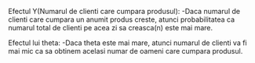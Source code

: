 Efectul Y(Numarul de clienti care cumpara produsul):
-Daca numarul de clienti care cumpara un anumit produs creste, atunci probabilitatea ca numarul total de clienti pe acea zi sa creasca(n) este mai mare.

Efectul lui theta:
-Daca theta este mai mare, atunci numarul de clienti va fi mai mic ca sa obtinem acelasi numar de oameni care cumpara produsul.
